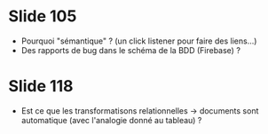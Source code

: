 #	Slide 105

- Pourquoi "sémantique" ? (un click listener pour faire des liens...)
- Des rapports de bug dans le schéma de la BDD (Firebase) ?

#	Slide 118

- Est ce que les transformatisons relationnelles -> documents sont automatique (avec l'analogie donné au tableau) ?
